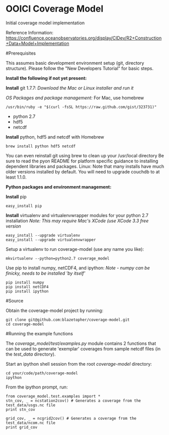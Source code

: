 OOICI Coverage Model
==============

Initial coverage model implementation

Reference Information: https://confluence.oceanobservatories.org/display/CIDev/R2+Construction+Data+Model+Implementation


#Prerequisites

This assumes basic development environment setup (git, directory structure). Please follow the
"New Developers Tutorial" for basic steps.


**Install the following if not yet present:**

**Install** git 1.7.7:
*Download the Mac or Linux installer and run it*

*OS Packages and package management:*
For Mac, use homebrew

    /usr/bin/ruby -e "$(curl -fsSL https://raw.github.com/gist/323731)"

  * python 2.7
  *  hdf5
  * netcdf


**Install** python, hdf5 and netcdf with Homebrew
    
    brew install python hdf5 netcdf

You can even reinstall git using brew to clean up your /usr/local directory
Be sure to read the pyon README for platform specific guidance to installing
dependent libraries and packages.
Linux: Note that many installs have much older versions installed by default.
You will need to upgrade couchdb to at least 1.1.0.

**Python packages and environment management:**

**Install** pip

    easy_install pip

**Install** virtualenv and virtualenvwrapper modules for your python 2.7 installation
*Note: This may require Mac's XCode (use XCode 3.3 free version*

    easy_install --upgrade virtualenv
    easy_install --upgrade virtualenvwrapper


Setup a virtualenv to run coverage-model (use any name you like):

    mkvirtualenv --python=python2.7 coverage_model

Use pip to install numpy, netCDF4, and ipython:
*Note - numpy can be finicky, needs to be installed 'by itself'*

    pip install numpy
    pip install netCDF4
    pip install ipython


#Source

Obtain the coverage-model project by running:  

    git clone git@github.com:blazetopher/coverage-model.git
    cd coverage-model

#Running the example functions

The *coverage_model/test/examples.py* module contains 2 functions that can be used to generate 'exemplar' coverages from sample netcdf files (in the *test_data* directory).

Start an ipython shell session from the root *coverage-model* directory:

    cd your/code/path/coverage-model
    ipython

From the ipython prompt, run:

    from coverage_model.test.examples import *
    stn_cov, _ = ncstation2cov() # Generates a coverage from the test_data/usgs.nc file
    print stn_cov
   
    grid_cov, _ = ncgrid2cov() # Generates a coverage from the test_data/ncom.nc file
    print grid_cov